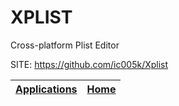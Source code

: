 # XPLIST

 Cross-platform Plist Editor

 SITE: https://github.com/ic005k/Xplist

 | [Applications](https://portable-linux-apps.github.io/apps.html) | [Home](https://portable-linux-apps.github.io)
 | --- | --- |
